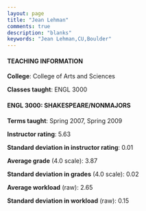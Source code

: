 ```yaml
---
layout: page
title: "Jean Lehman" 
comments: true
description: "blanks"
keywords: "Jean Lehman,CU,Boulder"
---
```

<head>
<script src="https://ajax.googleapis.com/ajax/libs/jquery/2.1.3/jquery.min.js"></script>
<script src="https://dl.dropboxusercontent.com/s/pc42nxpaw1ea4o9/highcharts.js?dl=0"></script>
<!-- <script src="../assets/js/highcharts.js"></script> -->
<style type="text/css">@font-face {
	font-family: "Bebas Neue";
	src: url(https://www.filehosting.org/file/details/544349/BebasNeue Regular.otf) format("opentype");
	}
	h1.Bebas { 
		font-family: "Bebas Neue", Verdana, Tahoma;
	}
</style>
</head>
	   
#### TEACHING INFORMATION

**College**: College of Arts and Sciences

**Classes taught**: ENGL 3000

#### ENGL 3000: SHAKESPEARE/NONMAJORS

**Terms taught**: Spring 2007, Spring 2009

**Instructor rating**: 5.63

**Standard deviation in instructor rating**: 0.01

**Average grade** (4.0 scale): 3.87

**Standard deviation in grades** (4.0 scale): 0.02

**Average workload** (raw): 2.65

**Standard deviation in workload** (raw): 0.15

